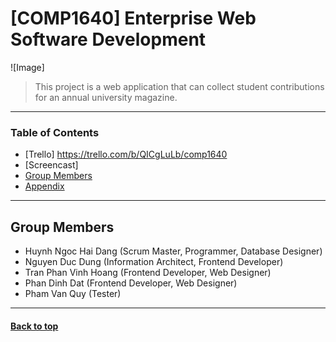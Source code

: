 # [COMP1640] Enterprise Web Software Development
![Image]
> This project is a web application that can collect student contributions for an annual university magazine.
---

### Table of Contents
- [Trello] https://trello.com/b/QICgLuLb/comp1640
- [Screencast]
- [Group Members](#group-members)
- [Appendix](#appendix)
---

## Group Members
- Huynh Ngoc Hai Dang (Scrum Master, Programmer, Database Designer)
- Nguyen Duc Dung (Information Architect, Frontend Developer)
- Tran Phan Vinh Hoang (Frontend Developer, Web Designer)
- Phan Dinh Dat (Frontend Developer, Web Designer)
- Pham Van Quy (Tester)

---
#### [Back to top](#top)
